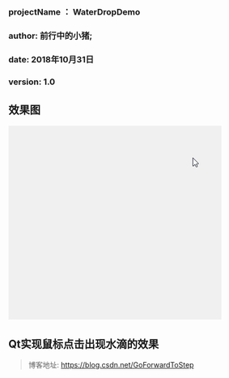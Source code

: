 ### projectName ： 	WaterDropDemo
### author: 		前行中的小猪;
### date: 			2018年10月31日
### version: 		1.0

## 效果图

![image](Image/Demo.gif)


## Qt实现鼠标点击出现水滴的效果


>博客地址: https://blog.csdn.net/GoForwardToStep
